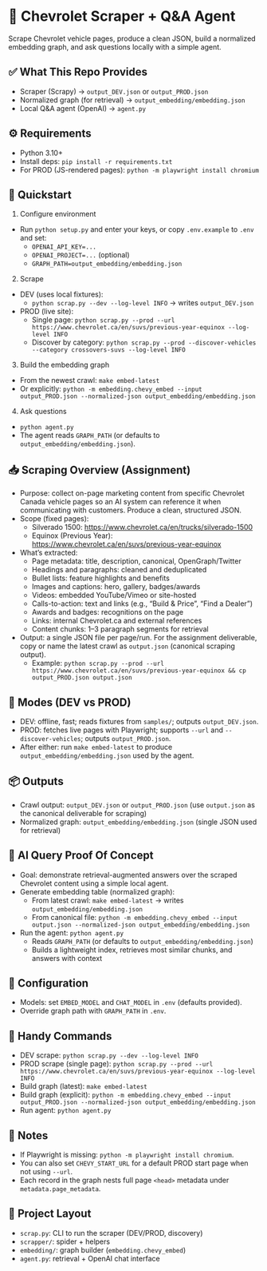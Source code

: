 # 🚗 Chevrolet Scraper + Q&A Agent

Scrape Chevrolet vehicle pages, produce a clean JSON, build a normalized embedding graph, and ask questions locally with a simple agent.

## ✅ What This Repo Provides

- Scraper (Scrapy) → `output_DEV.json` or `output_PROD.json`
- Normalized graph (for retrieval) → `output_embedding/embedding.json`
- Local Q&A agent (OpenAI) → `agent.py`

## ⚙️ Requirements

- Python 3.10+
- Install deps: `pip install -r requirements.txt`
- For PROD (JS-rendered pages): `python -m playwright install chromium`

## 🚀 Quickstart

1) Configure environment

- Run `python setup.py` and enter your keys, or copy `.env.example` to `.env` and set:
  - `OPENAI_API_KEY=...`
  - `OPENAI_PROJECT=...` (optional)
  - `GRAPH_PATH=output_embedding/embedding.json`

2) Scrape

- DEV (uses local fixtures):
  - `python scrap.py --dev --log-level INFO` → writes `output_DEV.json`
- PROD (live site):
  - Single page: `python scrap.py --prod --url https://www.chevrolet.ca/en/suvs/previous-year-equinox --log-level INFO`
  - Discover by category: `python scrap.py --prod --discover-vehicles --category crossovers-suvs --log-level INFO`

3) Build the embedding graph

- From the newest crawl: `make embed-latest`
- Or explicitly: `python -m embedding.chevy_embed --input output_PROD.json --normalized-json output_embedding/embedding.json`

4) Ask questions

- `python agent.py`
- The agent reads `GRAPH_PATH` (or defaults to `output_embedding/embedding.json`).

## 📥 Scraping Overview (Assignment)

- Purpose: collect on-page marketing content from specific Chevrolet Canada vehicle pages so an AI system can reference it when communicating with customers. Produce a clean, structured JSON.
- Scope (fixed pages):
  - Silverado 1500: <https://www.chevrolet.ca/en/trucks/silverado-1500>
  - Equinox (Previous Year): <https://www.chevrolet.ca/en/suvs/previous-year-equinox>
- What’s extracted:
  - Page metadata: title, description, canonical, OpenGraph/Twitter
  - Headings and paragraphs: cleaned and deduplicated
  - Bullet lists: feature highlights and benefits
  - Images and captions: hero, gallery, badges/awards
  - Videos: embedded YouTube/Vimeo or site-hosted
  - Calls-to-action: text and links (e.g., “Build & Price”, “Find a Dealer”)
  - Awards and badges: recognitions on the page
  - Links: internal Chevrolet.ca and external references
  - Content chunks: 1–3 paragraph segments for retrieval
- Output: a single JSON file per page/run. For the assignment deliverable, copy or name the latest crawl as `output.json` (canonical scraping output).
  - Example: `python scrap.py --prod --url https://www.chevrolet.ca/en/suvs/previous-year-equinox && cp output_PROD.json output.json`

## 🔎 Modes (DEV vs PROD)

- DEV: offline, fast; reads fixtures from `samples/`; outputs `output_DEV.json`.
- PROD: fetches live pages with Playwright; supports `--url` and `--discover-vehicles`; outputs `output_PROD.json`.
- After either: run `make embed-latest` to produce `output_embedding/embedding.json` used by the agent.

## 📦 Outputs

- Crawl output: `output_DEV.json` or `output_PROD.json` (use `output.json` as the canonical deliverable for scraping)
- Normalized graph: `output_embedding/embedding.json` (single JSON used for retrieval)

## 🤖 AI Query Proof Of Concept

- Goal: demonstrate retrieval-augmented answers over the scraped Chevrolet content using a simple local agent.
- Generate embedding table (normalized graph):
  - From latest crawl: `make embed-latest` → writes `output_embedding/embedding.json`
  - From canonical file: `python -m embedding.chevy_embed --input output.json --normalized-json output_embedding/embedding.json`
- Run the agent: `python agent.py`
  - Reads `GRAPH_PATH` (or defaults to `output_embedding/embedding.json`)
  - Builds a lightweight index, retrieves most similar chunks, and answers with context

## 🧩 Configuration

- Models: set `EMBED_MODEL` and `CHAT_MODEL` in `.env` (defaults provided).
- Override graph path with `GRAPH_PATH` in `.env`.

## 🧭 Handy Commands

- DEV scrape: `python scrap.py --dev --log-level INFO`
- PROD scrape (single page): `python scrap.py --prod --url https://www.chevrolet.ca/en/suvs/previous-year-equinox --log-level INFO`
- Build graph (latest): `make embed-latest`
- Build graph (explicit): `python -m embedding.chevy_embed --input output_PROD.json --normalized-json output_embedding/embedding.json`
- Run agent: `python agent.py`

## 📝 Notes

- If Playwright is missing: `python -m playwright install chromium`.
- You can also set `CHEVY_START_URL` for a default PROD start page when not using `--url`.
- Each record in the graph nests full page `<head>` metadata under `metadata.page_metadata`.

## 📂 Project Layout

- `scrap.py`: CLI to run the scraper (DEV/PROD, discovery)
- `scrapper/`: spider + helpers
- `embedding/`: graph builder (`embedding.chevy_embed`)
- `agent.py`: retrieval + OpenAI chat interface
